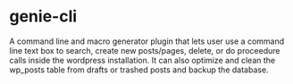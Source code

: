 genie-cli
=========

A command line and macro generator plugin that lets user use a command line text box to search, create new posts/pages, delete, or do proceedure calls inside the wordpress installation. It can also optimize and clean the wp_posts table from drafts or trashed posts and backup the database.
